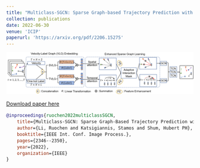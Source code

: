 ```yaml
---
title: "Multiclass-SGCN: Sparse Graph-based Trajectory Prediction with Agent Class Embedding"
collection: publications
date: 2022-06-30
venue: 'ICIP'
paperurl: 'https://arxiv.org/pdf/2206.15275'
---
```

![Overview of Multiclass-SGCN](../images/Multiclass-SGCN.png)

[Download paper here](https://arxiv.org/abs/2206.15275)

```bibtex
@inproceedings{ruochen2022multiclassSGCN,
    title={Multiclass-SGCN: Sparse Graph-Based Trajectory Prediction with Agent Class Embedding},
    author={Li, Ruochen and Katsigiannis, Stamos and Shum, Hubert PH},
    booktitle={IEEE Int. Conf. Image Process.},
    pages={2346--2350},
    year={2022},
    organization={IEEE}
}
```